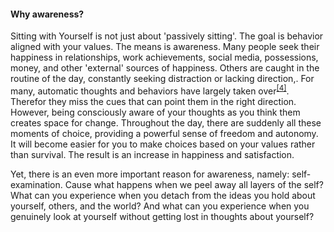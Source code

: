 #### Why awareness?

Sitting with Yourself is not just about 'passively sitting'. The goal is behavior aligned with your values. The means is awareness. Many people seek their happiness in relationships, work achievements, social media, possessions, money, and other 'external' sources of happiness. Others are caught in the routine of the day, constantly seeking distraction or lacking direction,. For many, automatic thoughts and behaviors have largely taken over<sup class="footnote-ref"><a href="#bassie4" id="adriaan4">[4]</a></sup>. Therefor they miss the cues that can point them in the right direction. However, being consciously aware of your thoughts as you think them creates space for change. Throughout the day, there are suddenly all these moments of choice, providing a powerful sense of freedom and autonomy. It will become easier for you to make choices based on your values rather than survival. The result is an increase in happiness and satisfaction.

Yet, there is an even more important reason for awareness, namely: self-examination. Cause what happens when we peel away all layers of the self? What can you experience when you detach from the ideas you hold about yourself, others, and the world? And what can you experience when you genuinely look at yourself without getting lost in thoughts about yourself?
